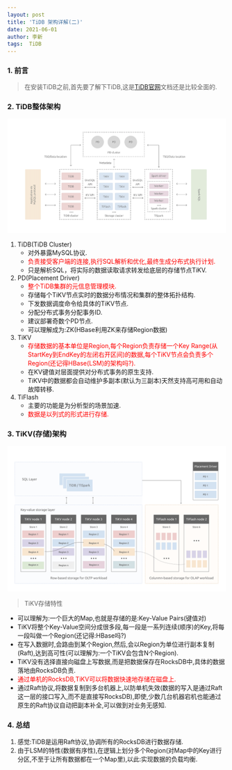 ```yaml
---
layout: post
title: 'TiDB 架构详解(二)'
date: 2021-06-01
author: 李新
tags:  TiDB
---
```


### 1. 前言
> 在安装TiDB之前,首先要了解下TiDB,这是[TiDB官网](https://docs.pingcap.com/zh/tidb/stable/tidb-architecture)文档还是比较全面的.  

### 2. TiDB整体架构
!["TiDB架构图"](/assets/tidb/imgs/tidb-architecture-v3.1.png)

1. TiDB(TiDB Cluster)
   - 对外暴露MySQL协议.
   - <font color='red'>负责接受客户端的连接,执行SQL解析和优化,最终生成分布式执行计划.</font>  
   - 只是解析SQL，将实际的数据读取请求转发给底层的存储节点TiKV.  
2. PD(Placement Driver)
   - <font color='red'>整个TiDB集群的元信息管理模块.</font>  
   - 存储每个TiKV节点实时的数据分布情况和集群的整体拓扑结构.   
   - 下发数据调度命令给具体的TiKV节点.
   - 分配分布式事务分配事务ID.  
   - 建议部署奇数个PD节点.
   - 可以理解成为:ZK(HBase利用ZK来存储Region数据) 
3. TiKV
   -  <font color='red'>存储数据的基本单位是Region,每个Region负责存储一个Key Range(从StartKey到EndKey的左闭右开区间)的数据,每个TiKV节点会负责多个Region(还记得HBase(LSM)的架构吗?).</font>  
   -  在KV键值对层面提供对分布式事务的原生支持.  
   -  TiKV中的数据都会自动维护多副本(默认为三副本)天然支持高可用和自动故障转移.   
4. TiFlash
   - 主要的功能是为分析型的场景加速.
   - <font color='red'>数据是以列式的形式进行存储.</font>  

### 3. TiKV(存储)架构
!["TiKV存储"](/assets/tidb/imgs/tikv-storage-architecture.png)

> TiKV存储特性
   -  可以理解为:一个巨大的Map,也就是存储的是:Key-Value Pairs(键值对)  
   -  TiKV将整个Key-Value空间分成很多段,每一段是一系列连续(顺序)的Key,将每一段叫做一个Region(还记得:HBase吗?)
   -  在写入数据时,会路由到某个Region,然后,会以Region为单位进行副本复制(Raft),达到高可性(可以理解为:一个TiKV会包含N个Region).    
   -  TiKV没有选择直接向磁盘上写数据,而是把数据保存在RocksDB中,具体的数据落地由RocksDB负责.  
   -  <font color='red'>通过单机的RocksDB,TiKV可以将数据快速地存储在磁盘上.</font>  
   -  通过Raft协议,将数据复制到多台机器上,以防单机失效(数据的写入是通过Raft这一层的接口写入,而不是直接写RocksDB),即使,少数几台机器宕机也能通过原生的Raft协议自动把副本补全,可以做到对业务无感知.   
### 4. 总结
1. 感觉:TiDB是运用Raft协议,协调所有的RocksDB进行数据存储.  
2. 由于LSM的特性(数据有序性),在逻辑上划分多个Region(对Map中的Key进行分区,不至于让所有数据都在一个Map里),以此:实现数据的负载均衡.     